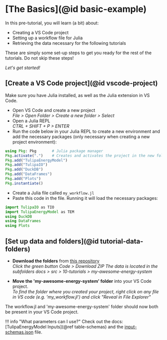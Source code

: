 # [The Basics](@id basic-example)

In this pre-tutorial, you will learn (a bit) about:

- Creating a VS Code project
- Setting up a workflow file for Julia
- Retrieving the data necessary for the following tutorials

These are simply some set-up steps to get you ready for the rest of the tutorials. Do not skip these steps!

*Let's get started!*

## [Create a VS Code project](@id vscode-project)

Make sure you have Julia installed, as well as the Julia extension in VS Code.

- Open VS Code and create a new project\
   *File > Open Folder > Create a new folder > Select*
- Open a Julia REPL\
  *CTRL + SHIFT + P > ENTER*
- Run the code below in your Julia REPL to create a new environment and add the necessary packages (only necessary when creating a new project environment):

```julia
using Pkg: Pkg       # Julia package manager
Pkg.activate(".")    # Creates and activates the project in the new folder - notice it creates Project.toml and Manifest.toml in your folder for reproducibility
Pkg.add("TulipaEnergyModel")
Pkg.add("TulipaIO")
Pkg.add("DuckDB")
Pkg.add("DataFrames")
Pkg.add("Plots")
Pkg.instantiate()
```

- Create a Julia file called `my_workflow.jl`
- Paste this code in the file. Running it will load the necessary packages:

```julia
import TulipaIO as TIO
import TulipaEnergyModel as TEM
using DuckDB
using DataFrames
using Plots
```

## [Set up data and folders](@id tutorial-data-folders)

- **Download the folders** from [this repository](https://github.com/TulipaEnergy/TulipaEnergyModel.jl/tree/main/docs/src/10-tutorials)\
    *Click the green button Code > Download ZIP*
    *The data is located in the subfolders docs > src > 10-tutorials > my-awesome-energy-system*

- **Move the 'my-awesome-energy-system' folder** into your VS Code project.\
    *To find the folder where you created your project, right click on any file in VS code (e.g. 'my_workflow.jl') and click "Reveal in File Explorer"*

The workflow.jl and 'my-awesome-energy-system' folder should now both be present in your VS Code project.

!!! info "What parameters can I use?"
    Check out the docs: [TulipaEnergyModel Inputs](@ref table-schemas) and the [input-schemas.json](https://github.com/TulipaEnergy/TulipaEnergyModel.jl/blob/main/src/input-schemas.json) file.

